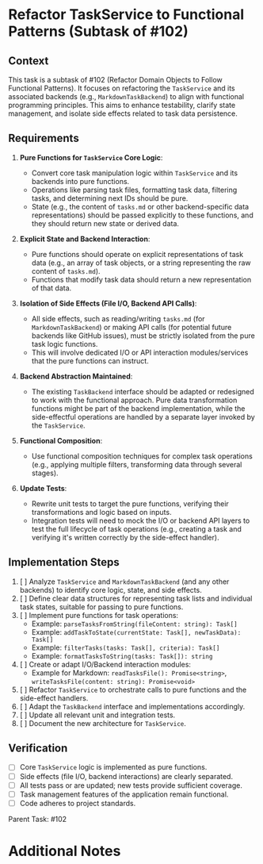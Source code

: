 # Refactor TaskService to Functional Patterns (Subtask of #102)

## Context

This task is a subtask of #102 (Refactor Domain Objects to Follow Functional Patterns). It focuses on refactoring the `TaskService` and its associated backends (e.g., `MarkdownTaskBackend`) to align with functional programming principles. This aims to enhance testability, clarify state management, and isolate side effects related to task data persistence.

## Requirements

1.  **Pure Functions for `TaskService` Core Logic**:

    - Convert core task manipulation logic within `TaskService` and its backends into pure functions.
    - Operations like parsing task files, formatting task data, filtering tasks, and determining next IDs should be pure.
    - State (e.g., the content of `tasks.md` or other backend-specific data representations) should be passed explicitly to these functions, and they should return new state or derived data.

2.  **Explicit State and Backend Interaction**:

    - Pure functions should operate on explicit representations of task data (e.g., an array of task objects, or a string representing the raw content of `tasks.md`).
    - Functions that modify task data should return a new representation of that data.

3.  **Isolation of Side Effects (File I/O, Backend API Calls)**:

    - All side effects, such as reading/writing `tasks.md` (for `MarkdownTaskBackend`) or making API calls (for potential future backends like GitHub issues), must be strictly isolated from the pure task logic functions.
    - This will involve dedicated I/O or API interaction modules/services that the pure functions can instruct.

4.  **Backend Abstraction Maintained**:

    - The existing `TaskBackend` interface should be adapted or redesigned to work with the functional approach. Pure data transformation functions might be part of the backend implementation, while the side-effectful operations are handled by a separate layer invoked by the `TaskService`.

5.  **Functional Composition**:

    - Use functional composition techniques for complex task operations (e.g., applying multiple filters, transforming data through several stages).

6.  **Update Tests**:
    - Rewrite unit tests to target the pure functions, verifying their transformations and logic based on inputs.
    - Integration tests will need to mock the I/O or backend API layers to test the full lifecycle of task operations (e.g., creating a task and verifying it's written correctly by the side-effect handler).

## Implementation Steps

1.  [ ] Analyze `TaskService` and `MarkdownTaskBackend` (and any other backends) to identify core logic, state, and side effects.
2.  [ ] Define clear data structures for representing task lists and individual task states, suitable for passing to pure functions.
3.  [ ] Implement pure functions for task operations:
    - Example: `parseTasksFromString(fileContent: string): Task[]`
    - Example: `addTaskToState(currentState: Task[], newTaskData): Task[]`
    - Example: `filterTasks(tasks: Task[], criteria): Task[]`
    - Example: `formatTasksToString(tasks: Task[]): string`
4.  [ ] Create or adapt I/O/Backend interaction modules:
    - Example for Markdown: `readTasksFile(): Promise<string>`, `writeTasksFile(content: string): Promise<void>`
5.  [ ] Refactor `TaskService` to orchestrate calls to pure functions and the side-effect handlers.
6.  [ ] Adapt the `TaskBackend` interface and implementations accordingly.
7.  [ ] Update all relevant unit and integration tests.
8.  [ ] Document the new architecture for `TaskService`.

## Verification

- [ ] Core `TaskService` logic is implemented as pure functions.
- [ ] Side effects (file I/O, backend interactions) are clearly separated.
- [ ] All tests pass or are updated; new tests provide sufficient coverage.
- [ ] Task management features of the application remain functional.
- [ ] Code adheres to project standards.

Parent Task: #102

# Additional Notes
